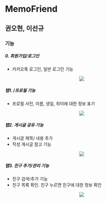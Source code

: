 # MemoFriend

## 권오현, 이선규

### 기능

##### 0. 회원가입/로그인
- 카카오톡 로그인, 일반 로그인 기능
<p align="center">
  <img src= https://github.com/fbre0717/weektwo_back/assets/82937664/7394d5ae-7a7d-4322-9fcd-d862503f0c4e>
</p>

##### 탭1. /프로필 기능

- 프로필 사진, 이름, 생일, 취미에 대한 정보 표기

<p align="center">
  <img src= "https://github.com/fbre0717/weektwo_back/assets/82937664/396a6f1c-ff19-4bac-858c-dbf1b20f5c52">
</p>


##### 탭2. 게시글 공유 기능
- 게시글 제목/ 내용 추가
- 작성 게시글 참고 기능
  
<p align="center">
  <img src= https://github.com/fbre0717/weektwo_back/assets/82937664/28da6f28-58e4-4c32-b278-c24a2a1bcccd>
</p>

##### 탭3. 친구 추가/관리 기능
- 친구 검색/추가 기능
- 친구 목록 확인. 친구 누르면 친구에 대한 정보 확인
  
<p align="center">
  <img src= https://github.com/fbre0717/weektwo_back/assets/82937664/39ca94fd-f964-40ef-b76d-f3b61f55b592>
</p>
